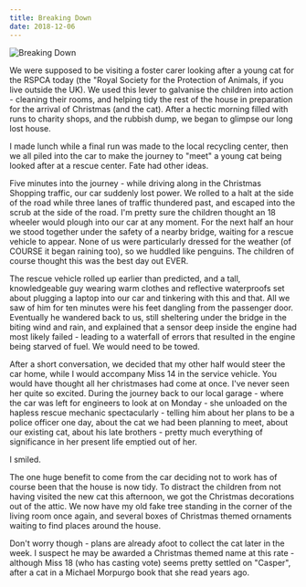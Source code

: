 ```yaml
---
title: Breaking Down
date: 2018-12-06
---
```


![Breaking Down](https://source.unsplash.com/ZYYS1kapOm8/1600x900)

We were supposed to be visiting a foster carer looking after a young cat for the RSPCA today (the "Royal Society for the Protection of Animals, if you live outside the UK). We used this lever to galvanise the children into action - cleaning their rooms, and helping tidy the rest of the house in preparation for the arrival of Christmas (and the cat). After a hectic morning filled with runs to charity shops, and the rubbish dump, we began to glimpse our long lost house.

I made lunch while a final run was made to the local recycling center, then we all piled into the car to make the journey to "meet" a young cat being looked after at a rescue center. Fate had other ideas.

Five minutes into the journey - while driving along in the Christmas Shopping traffic, our car suddenly lost power. We rolled to a halt at the side of the road while three lanes of traffic thundered past, and escaped into the scrub at the side of the road. I'm pretty sure the children thought an 18 wheeler would plough into our car at any moment. For the next half an hour we stood together under the safety of a nearby bridge, waiting for a rescue vehicle to appear. None of us were particularly dressed for the weather (of COURSE it began raining too), so we huddled like penguins. The children of course thought this was the best day out EVER.

The rescue vehicle rolled up earlier than predicted, and a tall, knowledgeable guy wearing warm clothes and reflective waterproofs set about plugging a laptop into our car and tinkering with this and that. All we saw of him for ten minutes were his feet dangling from the passenger door. Eventually he wandered back to us, still sheltering under the bridge in the biting wind and rain, and explained that a sensor deep inside the engine had most likely failed - leading to a waterfall of errors that resulted in the engine being starved of fuel. We would need to be towed.

After a short conversation, we decided that my other half would steer the car home, while I would accompany Miss 14 in the service vehicle. You would have thought all her christmases had come at once. I've never seen her quite so excited. During the journey back to our local garage - where the car was left for engineers to look at on Monday - she unloaded on the hapless rescue mechanic spectacularly - telling him about her plans to be a police officer one day, about the cat we had been planning to meet, about our existing cat, about his late brothers - pretty much everything of significance in her present life emptied out of her.

I smiled.

The one huge benefit to come from the car deciding not to work has of course been that the house is now tidy. To distract the children from not having visited the new cat this afternoon, we got the Christmas decorations out of the attic. We now have my old fake tree standing in the corner of the living room once again, and several boxes of Christmas themed ornaments waiting to find places around the house.

Don't worry though - plans are already afoot to collect the cat later in the week. I suspect he may be awarded a Christmas themed name at this rate - although Miss 18 (who has casting vote) seems pretty settled on "Casper", after a cat in a Michael Morpurgo book that she read years ago.